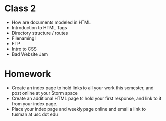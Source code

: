 # Class 2

* How are documents modeled in HTML
* Introduction to HTML Tags
* Directory structure / routes
* Filenaming!
* FTP
* Intro to CSS
* Bad Website Jam

# Homework

* Create an index page to hold links to all your work this semester, and post online at your Storm space
* Create an additional HTML page to hold your first response, and link to it from your index page.
* Place your index page and weekly page online and email a link to tusman at usc dot edu
